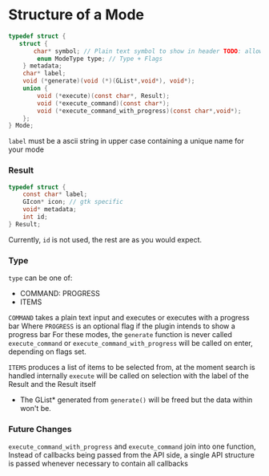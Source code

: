 # Structure of a Mode

```c
typedef struct {
   struct {
	   char* symbol; // Plain text symbol to show in header TODO: allow images
		enum ModeType type; // Type + Flags
	} metadata;
	char* label; 
	void (*generate)(void (*)(GList*,void*), void*);	
	union {
		void (*execute)(const char*, Result);
		void (*execute_command)(const char*);
		void (*execute_command_with_progress)(const char*,void*);
	};
} Mode;
```
`label` must be a ascii string in upper case containing a unique name for your mode

### Result
```c
typedef struct {
	const char* label;
	GIcon* icon; // gtk specific
	void* metadata;
	int id;
} Result;
```
Currently, `id` is not used, the rest are as you would expect.

### Type
`type` can be one of:
- COMMAND: PROGRESS
- ITEMS

`COMMAND` takes a plain text input and executes or executes with a progress bar
Where `PROGRESS` is an optional flag if the plugin intends to show a progress bar
For these modes, the `generate` function is never called
`execute_command` or `execute_command_with_progress` will be called on enter, depending on flags set.

`ITEMS` produces a list of items to be selected from, at the moment search is handled internally
`execute` will be called on selection with the label of the Result and the Result itself
- The GList* generated from `generate()` will be freed but the data within won't be.

### Future Changes
`execute_command_with_progress` and `execute_command` join into one function,
Instead of callbacks being passed from the API side, a single API structure is passed whenever necessary to contain all callbacks
